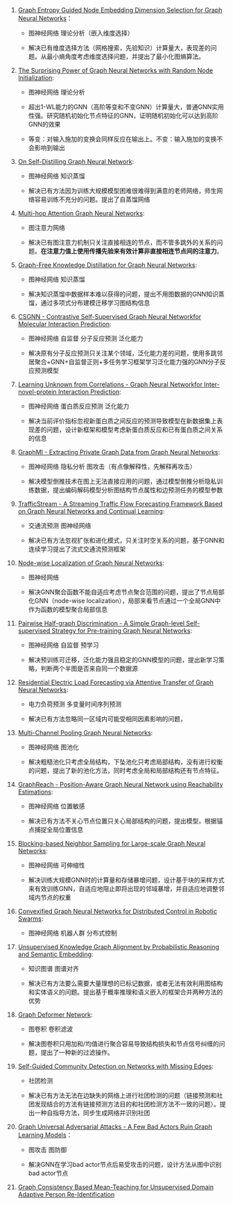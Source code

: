 1. [Graph Entropy Guided Node Embedding Dimension Selection for Graph Neural Networks](https://www.aminer.cn/pub/6099004f91e011aa8bcb6de9/graph-entropy-guided-node-embedding-dimension-selection-for-graph-neural-networks?conf=IJCAI%202021)：
   
   * 图神经网络 理论分析（嵌入维度选择）
   
   * 解决已有维度选择方法（网格搜索，先验知识）计算量大，表现差的问题。从最小熵角度考虑维度选择问题，并提出了最小化图熵算法。

2. [The Surprising Power of Graph Neural Networks with Random Node Initialization](https://www.aminer.cn/pub/5f7c344591e0117ac2a78854/the-surprising-power-of-graph-neural-networks-with-random-node-initialization?conf=IJCAI%202021):
   
   * 图神经网络 理论分析
   
   * 超出1-WL能力的GNN（高阶等变和不变GNN）计算量大，普通GNN实用性强。研究随机初始化节点特征的GNN，证明随机初始化可以达到高阶GNN的效果
   
   * 等变：对输入施加的变换会同样反应在输出上。不变：输入施加的变换不会影响到输出

3. [On Self-Distilling Graph Neural Network](https://www.aminer.cn/pub/5fa3f83991e011a6939b81e2/on-self-distilling-graph-neural-network?conf=IJCAI%202021):
   
   * 图神经网络 知识蒸馏
   
   * 解决已有方法因为训练大规模模型困难很难得到满意的老师网络，师生网络容易训练不充分的问题。提出了自蒸馏网络

4. [Multi-hop Attention Graph Neural Networks](https://www.aminer.cn/pub/60da8fc20abde95dc965f83f/multi-hop-attention-graph-neural-networks?conf=IJCAI%202021):
   
   * 图注意力网络
   
   * 解决已有图注意力机制只关注直接相连的节点，而不管多跳外的关系的问题。**在注意力值上使用传播先验来有效计算非直接相连节点间的注意力**。

5. [Graph-Free Knowledge Distillation for Graph Neural Networks](https://www.aminer.cn/pub/60a3a42e91e01115219ffa36/graph-free-knowledge-distillation-for-graph-neural-networks?conf=IJCAI%202021):
   
   * 图神经网络 知识蒸馏
   
   * 解决知识蒸馏中数据样本难以获得的问题，提出不用图数据的GNN知识蒸馏，通过多项式分布建模迁移学习图结构信息

6. [CSGNN - Contrastive Self-Supervised Graph Neural Networkfor Molecular Interaction Prediction](https://www.aminer.cn/pub/60da8fc20abde95dc965f885/csgnn-contrastive-self-supervised-graph-neural-network-for-molecular-interaction-prediction?conf=IJCAI%202021):
   
   * 图神经网络 自监督 分子反应预测 泛化能力
   
   * 解决原有分子反应预测只关注某个领域，泛化能力差的问题，使用多跳邻居聚合+GNN+自监督正则+多任务学习框架学习泛化能力强的GNN分子反应预测模型

7. [Learning Unknown from Correlations - Graph Neural Networkfor Inter-novel-protein Interaction Prediction](https://www.aminer.cn/pub/60a2401291e0115ec77b9cd9/learning-unknown-from-correlations-graph-neural-network-for-inter-novel-protein-interaction?conf=IJCAI%202021):
   
   * 图神经网络 蛋白质反应预测 泛化能力
   
   * 解决当前评价指标忽视新蛋白质之间反应的预测导致模型在新数据集上表现差的问题，设计新框架和模型考虑新蛋白质反应和已有蛋白质之间关系的信息

8. [GraphMI - Extracting Private Graph Data from Graph Neural Networks](https://www.aminer.cn/pub/60c16bd191e0112cf43c1f08/graphmi-extracting-private-graph-data-from-graph-neural-networks?conf=IJCAI%202021):
   
   * 图神经网络 隐私分析 图攻击（有点像解释性，先解释再攻击）
   
   * 解决模型倒推技术在图上无法直接应用的问题，通过模型倒推分析隐私训练数据，提出编码解码模型分析图结构节点属性和边预测任务的模型参数

9. [TrafficStream - A Streaming Traffic Flow Forecasting Framework Based on Graph Neural Networks and Continual Learning](https://www.aminer.cn/pub/60c80a6191e0110a2be2393f/trafficstream-a-streaming-traffic-flow-forecasting-framework-based-on-graph-neural-networks?conf=IJCAI%202021):
   
   * 交通流预测 图神经网络
   
   * 解决已有方法忽视扩张和进化模式，只关注时空关系的问题，基于GNN和连续学习提出了流式交通流预测框架

10. [Node-wise Localization of Graph Neural Networks](https://www.aminer.cn/pub/60da8fc20abde95dc965f807/node-wise-localization-of-graph-neural-networks?conf=IJCAI%202021):
    
    * 图神经网络
    
    * 解决GNN聚合函数不能自适应考虑节点聚合范围的问题，提出了节点局部化GNN（node-wise localization），局部来看节点通过一个全局GNN中作为函数的模型聚合局部信息

11. [Pairwise Half-graph Discrimination - A Simple Graph-level Self-supervised Strategy for Pre-training Graph Neural Networks](https://www.aminer.cn/pub/60da8fc20abde95dc965f72d/pairwise-half-graph-discrimination-a-simple-graph-level-self-supervised-strategy-for?conf=IJCAI%202021):
    
    * 图神经网络 自监督 预学习
    
    * 解决预训练可迁移，泛化能力强且稳定的GNN模型的问题，提出新学习策略，判断两个半图是否来自同一个数据源

12. [Residential Electric Load Forecasting via Attentive Transfer of Graph Neural Networks](https://www.aminer.cn/pub/60da8fc20abde95dc965f8c3/residential-electric-load-forecasting-via-attentive-transfer-of-graph-neural-networks?conf=IJCAI%202021):
    
    * 电力负荷预测 多变量时间序列预测
    
    * 解决已有方法忽略同一区域内可能受相同因素影响的问题，

13. [Multi-Channel Pooling Graph Neural Networks](https://www.aminer.cn/pub/60da8fc20abde95dc965f89d/multi-channel-pooling-graph-neural-networks?conf=IJCAI%202021):
    
    * 图神经网络 图池化
    
    * 解决粗糙池化只考虑全局结构，下坠池化只考虑局部结构，没有进行权衡的问题，提出了新的池化方法，同时考虑全局和局部结构还有节点特征。

14. [GraphReach - Position-Aware Graph Neural Network using Reachability Estimations](https://www.aminer.cn/pub/60da8fc20abde95dc965f84b/graphreach-position-aware-graph-neural-network-using-reachability-estimations?conf=IJCAI%202021):
    
    * 图神经网络 位置敏感
    
    * 解决已有方法不关心节点位置只关心局部结构的问题，提出模型，根据锚点捕捉全局位置信息

15. [Blocking-based Neighbor Sampling for Large-scale Graph Neural Networks](https://www.aminer.cn/pub/60da8fc20abde95dc965f7cd/blocking-based-neighbor-sampling-for-large-scale-graph-neural-networks?conf=IJCAI%202021):
    
    * 图神经网络 可伸缩性
    
    * 解决训练大规模GNN时的计算量和存储暴增问题，设计基于块的采样方式来有效训练GNN，自适应地阻止即将出现的邻域暴增，并自适应地调整邻域内节点的权重

16. [Convexified Graph Neural Networks for Distributed Control in Robotic Swarms](https://www.aminer.cn/pub/60da8fc20abde95dc965f7e6/convexified-graph-neural-networks-for-distributed-control-in-robotic-swarms?conf=IJCAI%202021):
    
    * 图神经网络 机器人群 分布式控制

17. [Unsupervised Knowledge Graph Alignment by Probabilistic Reasoning and Semantic Embedding](https://www.aminer.cn/pub/609d02d191e01118a99b93d8/unsupervised-knowledge-graph-alignment-by-probabilistic-reasoning-and-semantic-embedding?conf=IJCAI%202021):
    
    * 知识图谱 图谱对齐 
    
    * 解决已有方法要么需要大量理想的已标记数据，或者无法有效利用图结构和实体语义的问题。提出基于概率推理和语义嵌入的框架合并两种方法的优势

18. [Graph Deformer Network](https://www.aminer.cn/pub/60da8fc20abde95dc965f865/graph-deformer-network?conf=IJCAI%202021):
    
    * 图卷积 卷积滤波
    
    * 解决图卷积只用加和/均值进行聚合容易导致结构损失和节点信号纠缠的问题，提出了一种新的过滤操作。

19. [Self-Guided Community Detection on Networks with Missing Edges](https://www.aminer.cn/pub/60da8fc20abde95dc965f878/self-guided-community-detection-on-networks-with-missing-edges?conf=IJCAI%202021):
    
    * 社团检测
    
    * 解决已有方法无法在边缺失的网络上进行社团检测的问题（链接预测和社团发现结合的方法有链接预测方法目的和社团检测方法不一致的问题）。提出一种自指导方法，同步生成网络并识别社团

20. [Graph Universal Adversarial Attacks - A Few Bad Actors Ruin Graph Learning Models](https://www.aminer.cn/pub/5e451e433a55acfaed738769/graph-universal-adversarial-attacks-a-few-bad-actors-ruin-graph-learning-models?conf=IJCAI%202021)：
    
    * 图攻击 图防御
    
    * 解决GNN在学习bad actor节点后易受攻击的问题，设计方法从图中识别bad actor节点

21. [Graph Consistency Based Mean-Teaching for Unsupervised Domain Adaptive Person Re-Identification](https://www.aminer.cn/pub/609ba97491e0113c3c76931b/graph-consistency-based-mean-teaching-for-unsupervised-domain-adaptive-person-re-identification?conf=IJCAI%202021)
